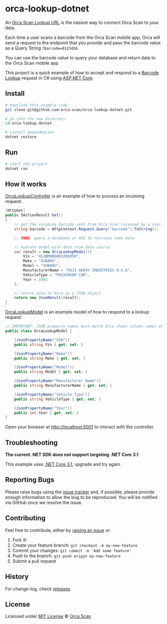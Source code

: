 # orca-lookup-dotnet

An [Orca Scan Lookup URL](https://orcascan.com/docs/api/lookup-url) is the easiest way to connect Orca Scan to your data.

Each time a user scans a barcode from the Orca Scan mobile app, Orca will send a request to the endpoint that you provide and pass the barcode value as a Query String `?barcode=0123456`.

You can use the barcode value to query your database and return data to the Orca Scan mobile app.

This project is a quick example of how to accept and respond to a [Barcode Lookup](https://orcascan.com/docs/api/lookup-url) request in C# using [ASP.NET Core](https://dotnet.microsoft.com/learn/aspnet/what-is-aspnet-core).

## Install

```bash
# download this example code
git clone git@github.com:orca-scan/orca-lookup-dotnet.git

# go into the new directory
cd orca-lookup-dotnet

# install dependencies
dotnet restore
```

## Run

```bash
# start the project
dotnet run
```

## How it works

[OrcaLookupController](/Controllers/OrcaLookupController.cs) is an example of how to process an incoming request:

```csharp
[HttpGet]
public IActionResult Get()
{
    // get the incoming barcode sent from Orca Scan (scanned by a user)
    string barcode = HttpContext.Request.Query["barcode"].ToString();

    // TODO: query a database or API to retrieve some data

    // hydrate model with data from data source
    var result = new OrcaLookupModel(){
        Vin = "4S3BMHB68B3286050",
        Make = "SUBARU",
        Model = "SUBARU",
        ManufacturerName = "FUJI HEAVY INDUSTRIES U.S.A",
        VehicleType = "PASSENGER CAR",
        Year = 1992
    };

    // return data to Orca as a JSON object
    return new JsonResult(result);
}
```

[OrcaLookupModel](/Models/OrcaLookupModel.cs) is an example model of how to respond to a lookup request:

```csharp
// IMPORTANT: JSON property names must match Orca sheet column names when serialised
public class OrcaLookupModel {

    [JsonPropertyName("VIN")]
    public string Vin { get; set; }

    [JsonPropertyName("Make")]
    public string Make { get; set; }

    [JsonPropertyName("Model")]
    public string Model { get; set; }

    [JsonPropertyName("Manufacturer Name")]
    public string ManufacturerName { get; set; }

    [JsonPropertyName("Vehicle Type")]
    public string VehicleType { get; set; }

    [JsonPropertyName("Year")]
    public int Year { get; set; }
}
```

Open your browser at [http://localhost:5001](http://localhost:5001) to interact with the controller.

## Troubleshooting

**The current .NET SDK does not support targeting .NET Core 3.1**

This example uses [.NET Core 3.1](https://dotnet.microsoft.com/download/dotnet-core/3.1), upgrade and try again.

## Reporting Bugs

Please raise bugs using the [issue tracker](https://github.com/orca-scan/orca-lookup-dotnet/issues) and, if possible, please provide enough information to allow the bug to be reproduced. You will be notified via GitHub once we resolve the issue.

## Contributing

Feel free to contribute, either by [raising an issue](https://github.com/orca-scan/orca-lookup-dotnet/issues) or:

1. Fork it!
2. Create your feature branch: `git checkout -b my-new-feature`
3. Commit your changes: `git commit -m 'Add some feature'`
4. Push to the branch: `git push origin my-new-feature`
5. Submit a pull request

## History

For change-log, check [releases](https://github.com/orca-scan/orca-lookup-dotnet/releases).

## License

Licensed under [MIT License](LICENSE) &copy; [Orca Scan](https://orcascan.com)
